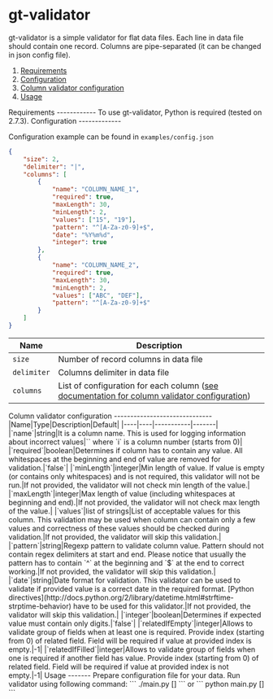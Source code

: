 gt-validator
============

gt-validator is a simple validator for flat data files. Each line in data file should contain one record. Columns are pipe-separated (it can be changed in json config file).

1. [Requirements](#requirements)
2. [Configuration](#configuration)
3. [Column validator configuration](#column_validator)
4. [Usage](#usage)


<a name="requirements"/>
Requirements
------------
To use gt-validator, Python is required (tested on 2.7.3).


<a name="configuration"/>
Configuration
-------------

Configuration example can be found in `examples/config.json`
```json
{
    "size": 2,
    "delimiter": "|",
    "columns": [
        {
            "name": "COLUMN_NAME_1",
            "required": true,
            "maxLength": 30,
            "minLength": 2,
            "values": ["15", "19"],
            "pattern": "^[A-Za-z0-9]+$",
            "date": "%Y%m%d",
            "integer": true
        },
        {
            "name": "COLUMN_NAME_2",
            "required": true,
            "maxLength": 30,
            "minLength": 2,
            "values": ["ABC", "DEF"],
            "pattern": "^[A-Za-z0-9]+$"
        }
    ]
}
```

|Name|Description|
|----|-----------|
|`size`|Number of record columns in data file|
|`delimiter`|Columns delimiter in data file|
|`columns`|List of configuration for each column ([see documentation for column validator configuration](#column_validator))|


<a name="column_validator"/>
Column validator configuration
------------------------------
|Name|Type|Description|Default|
|----|----|-----------|-------|
|`name`|string|It is a column name. This is used for logging information about incorrect values|`<Field #i>` where `i` is a column number (starts from 0)|
|`required`|boolean|Determines if column has to contain any value. All whitespaces at the beginning and end of value are removed for validation.|`false`|
|`minLength`|integer|Min length of value. If value is empty (or contains only whitespaces) and is not required, this validator will not be run.|If not provided, the validator will not check min length of the value.|
|`maxLength`|integer|Max length of value (including whitespaces at beginning and end).|If not provided, the validator will not check max length of the value.|
|`values`|list of strings|List of acceptable values for this column. This validation may be used when column can contain only a few values and correctness of these values should be checked during validation.|If not provided, the validator will skip this validation.|
|`pattern`|string|Regexp pattern to validate column value. Pattern should not contain regex delimiters at start and end. Please notice that usually the pattern has to contain `^` at the beginning and `$` at the end to correct working.|If not provided, the validator will skip this validation.|
|`date`|string|Date format for validation. This validator can be used to validate if provided value is a correct date in the required format. [Python directives](http://docs.python.org/2/library/datetime.html#strftime-strptime-behavior) have to be used for this validator.|If not provided, the validator will skip this validation.|
|`integer`|boolean|Determines if expected value must contain only digits.|`false`|
|`relatedIfEmpty`|integer|Allows to validate group of fields when at least one is required. Provide index (starting from 0) of related field. Field will be required if value at provided index is empty.|-1|
|`relatedIfFilled`|integer|Allows to validate group of fields when one is required if another field has value. Provide index (starting from 0) of related field. Field will be required if value at provided index is not empty.|-1|


<a name="usage"/>
Usage
-------
Prepare configuration file for your data. Run validator using following command:
```
./main.py <path_to_data_file> [<path_to_config_file>]
```
or
```
python main.py <path_to_data_file> [<path_to_config_file>]
```
